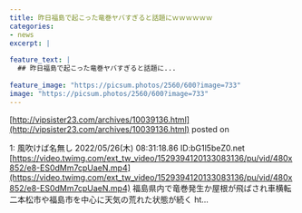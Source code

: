 ```yaml
---
title: 昨日福島で起こった竜巻ヤバすぎると話題にｗｗｗｗｗｗ
categories:
- news
excerpt: |
  
feature_text: |
  ## 昨日福島で起こった竜巻ヤバすぎると話題に...
  
feature_image: "https://picsum.photos/2560/600?image=733"
image: "https://picsum.photos/2560/600?image=733"
---
```


[http://vipsister23.com/archives/10039136.html](http://vipsister23.com/archives/10039136.html)
posted on 

<!--more-->

1: 風吹けば名無し 2022/05/26(木) 08:31:18.86 ID:bG1l5beZ0.net [https://video.twimg.com/ext_tw_video/1529394120133083136/pu/vid/480x852/e8-ES0dMm7cpUaeN.mp4](https://video.twimg.com/ext_tw_video/1529394120133083136/pu/vid/480x852/e8-ES0dMm7cpUaeN.mp4) 福島県内で竜巻発生か屋根が飛ばされ車横転　二本松市や福島市を中心に天気の荒れた状態が続く ht...

